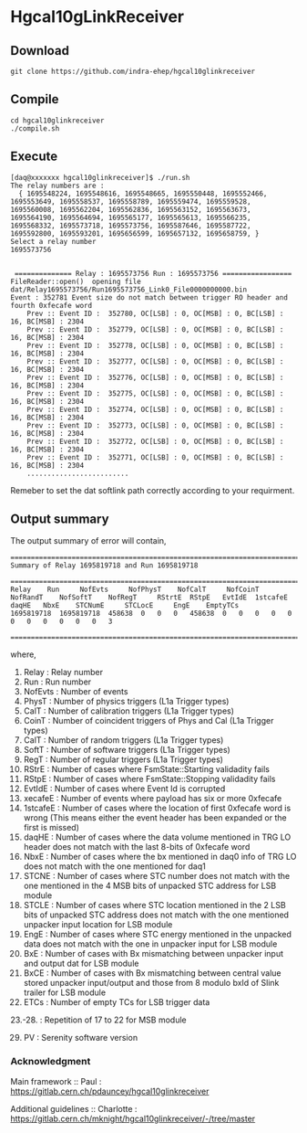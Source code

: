 # Hgcal10gLinkReceiver

## Download
```
git clone https://github.com/indra-ehep/hgcal10glinkreceiver
```

## Compile

```
cd hgcal10glinkreceiver
./compile.sh
```

## Execute

```
[daq@xxxxxxx hgcal10glinkreceiver]$ ./run.sh 
The relay numbers are : 
  { 1695548224, 1695548616, 1695548665, 1695550448, 1695552466, 1695553649, 1695558537, 1695558789, 1695559474, 1695559528, 1695560008, 1695562204, 1695562836, 1695563152, 1695563673, 1695564190, 1695564694, 1695565177, 1695565613, 1695566235, 1695568332, 1695573718, 1695573756, 1695587646, 1695587722, 1695592800, 1695593201, 1695656599, 1695657132, 1695658759, }
Select a relay number 
1695573756


 ============== Relay : 1695573756 Run : 1695573756 ================= 
FileReader::open()  opening file dat/Relay1695573756/Run1695573756_Link0_File0000000000.bin
Event : 352781 Event size do not match between trigger RO header and fourth 0xfecafe word
	Prev :: Event ID :  352780, OC[LSB] : 0, OC[MSB] : 0, BC[LSB] : 16, BC[MSB] : 2304
	Prev :: Event ID :  352779, OC[LSB] : 0, OC[MSB] : 0, BC[LSB] : 16, BC[MSB] : 2304
	Prev :: Event ID :  352778, OC[LSB] : 0, OC[MSB] : 0, BC[LSB] : 16, BC[MSB] : 2304
	Prev :: Event ID :  352777, OC[LSB] : 0, OC[MSB] : 0, BC[LSB] : 16, BC[MSB] : 2304
	Prev :: Event ID :  352776, OC[LSB] : 0, OC[MSB] : 0, BC[LSB] : 16, BC[MSB] : 2304
	Prev :: Event ID :  352775, OC[LSB] : 0, OC[MSB] : 0, BC[LSB] : 16, BC[MSB] : 2304
	Prev :: Event ID :  352774, OC[LSB] : 0, OC[MSB] : 0, BC[LSB] : 16, BC[MSB] : 2304
	Prev :: Event ID :  352773, OC[LSB] : 0, OC[MSB] : 0, BC[LSB] : 16, BC[MSB] : 2304
	Prev :: Event ID :  352772, OC[LSB] : 0, OC[MSB] : 0, BC[LSB] : 16, BC[MSB] : 2304
	Prev :: Event ID :  352771, OC[LSB] : 0, OC[MSB] : 0, BC[LSB] : 16, BC[MSB] : 2304
	.........................

```

Remeber to set the dat softlink path correctly according to your requirment.

## Output summary

The output summary of error will contain,


```
================================================================================
Summary of Relay 1695819718 and Run 1695819718

================================================================================
Relay	 Run	 NofEvts	 NofPhysT	 NofCalT	 NofCoinT	 NofRandT	 NofSoftT	 NofRegT	 RStrtE	 RStpE	 EvtIdE	 1stcafeE	 daqHE	 NbxE	 STCNumE	 STCLocE	 EngE	 EmptyTCs	
1695819718	1695819718	458638	0	0	0	458638	0	0	0	0	0	0	0	0	0	0	0	3	

================================================================================

```
where,

1. Relay : Relay number
2. Run : Run number
3. NofEvts : Number of events
4. PhysT : Number of physics triggers (L1a Trigger types)
5. CalT : Number of calibration triggers (L1a Trigger types)
6. CoinT : Number of coincident triggers of Phys and Cal (L1a Trigger types)
7. CalT : Number of random triggers (L1a Trigger types)
8. SoftT : Number of software triggers (L1a Trigger types)
9. RegT : Number of regular triggers (L1a Trigger types)
10. RStrE : Number of cases where FsmState::Starting validadity fails
11. RStpE : Number of cases where FsmState::Stopping validadity fails
12. EvtIdE : Number of cases where Event Id is corrupted 
13. xecafeE : Number of events where payload has six or more 0xfecafe
14. 1stcafeE : Number of cases where the location of first 0xfecafe word is wrong (This means either the event header has been expanded or the first is missed)
15. daqHE : Number of cases where the data volume mentioned in TRG LO header does not match with the last 8-bits of 0xfecafe word
16. NbxE : Number of cases where the bx mentioned in daq0 info of TRG LO does not match with the one mentioned for daq1
17. STCNE : Number of cases where STC number does not match with the one mentioned in the 4 MSB bits of unpacked STC address for LSB module
18. STCLE : Number of cases where STC location mentioned in the 2 LSB bits of unpacked STC address does not match with the one mentioned unpacker input location for LSB module
19. EngE : Number of cases where STC energy mentioned in the unpacked data does not match with the one in unpacker input for LSB module
20. BxE : Number of cases with Bx mismatching between unpacker input and output dat for LSB module
21. BxCE : Number of cases with Bx mismatching between central value stored unpacker input/output and those from 8 modulo bxId of Slink trailer for LSB module
22. ETCs : Number of empty TCs for LSB trigger data 

23.-28. : Repetition of 17 to 22 for MSB module

29. PV : Serenity software version 

### Acknowledgment
Main framework :: Paul : https://gitlab.cern.ch/pdauncey/hgcal10glinkreceiver

Additional guidelines :: Charlotte : https://gitlab.cern.ch/mknight/hgcal10glinkreceiver/-/tree/master 



